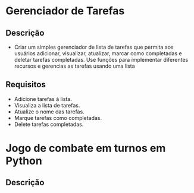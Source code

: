 # Gerenciador de Tarefas
## Descrição
- Criar um simples gerenciador de lista de tarefas que permita aos usuários adicionar, visualizar, atualizar, marcar como completadas e deletar tarefas completadas. Use funções para implementar diferentes recursos e gerencias as tarefas usando uma lista
## Requisitos
- Adicione tarefas à lista.
- Visualiza a lista de tarefas.
- Atualize o nome das tarefas.
- Marque tarefas como completadas.
- Delete tarefas completadas.
# Jogo de combate em turnos em Python
## Descrição